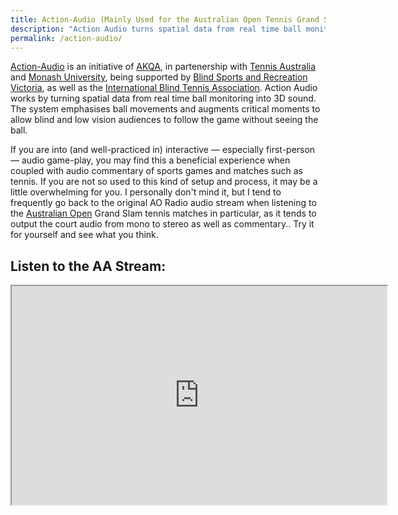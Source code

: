 ```yaml
---
title: Action-Audio (Mainly Used for the Australian Open Tennis Grand Slam Tournament
description: "Action Audio turns spatial data from real time ball monitoring into 3D sound. The system emphasises ball movements and augments critical moments, allowing blind and low vision audiences to follow the game without seeing the ball."
permalink: /action-audio/
---
```


[Action-Audio](https://action-audio.com/) is an initiative of [AKQA](https://www.akqa.com/work/tennis-australia/action-audio/), in partenership with [Tennis Australia](https://www.tennis.com.au/) and [Monash University](https://www.monash.edu/news/articles/monash-university-and-tennis-australia-serve-up-world-first-accessible-audio-stream-for-fans-with-blindness-or-low-vision), being supported by [Blind Sports and Recreation Victoria](https://www.blindsports.org.au/who-we-are), as well as the [International Blind Tennis Association](https://www.ibtatennis.org/who-we-are). Action Audio works by turning spatial data from real time ball monitoring into 3D sound. The system emphasises ball movements and augments critical moments to allow blind and low vision audiences to follow the game without seeing the ball.

If you are into (and well-practiced in) interactive &mdash; especially first-person &mdash; audio game-play, you may find this a beneficial experience when coupled with audio commentary of sports games and matches such as tennis. If you are not so used to this kind of setup and process, it may be a little overwhelming for you. I personally don't mind it, but I tend to frequently go back to the original AO Radio audio stream when listening to the [Australian Open](https://ausopen.com) Grand Slam tennis matches in particular, as it tends to output the court audio from mono to stereo as well as commentary.. Try it for yourself and see what you think.

## Listen to the AA Stream:
<iframe src="https://actionaudio.out.airtime.pro/actionaudio_a" title="Action-Audio Collated Audio Stream, Use to Listen here on this webpage" height = "350" width = "600"></iframe>
